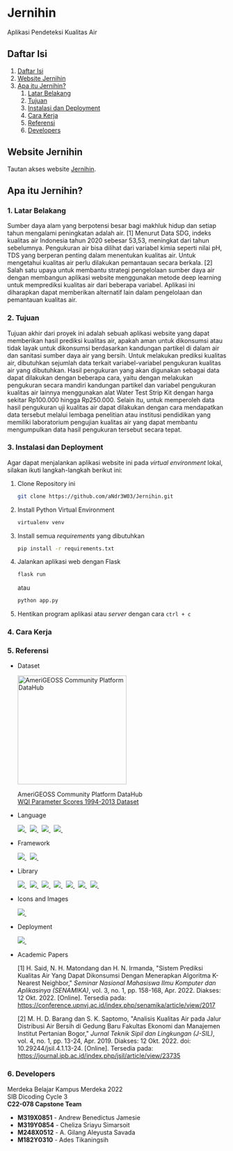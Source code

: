 # Jernihin

Aplikasi Pendeteksi Kualitas Air

## Daftar Isi

1. [Daftar Isi](#daftar-isi "Daftar Isi")
2. [Website Jernihin](#website-jernihin "Website Jernihin")
3. [Apa itu Jernihin?](#apa-itu-jernihin "Apa itu Jernihin?")
   1. [Latar Belakang](#1-latar-belakang "Latar Belakang")
   2. [Tujuan](#2-tujuan "Tujuan")
   3. [Instalasi dan Deployment](#3-instalasi-dan-deployment "Instalasi dan Deployment")
   4. [Cara Kerja](#4-cara-kerja "Cara Kerja")
   5. [Referensi](#5-referensi "Referensi")
   6. [Developers](#6-developers "Developers")

## Website Jernihin

Tautan akses website <a href="https://jernihin.up.railway.app" title="Jernihin" target="_blank">Jernihin</a>.

## Apa itu Jernihin?

### 1. Latar Belakang
Sumber daya alam yang berpotensi besar bagi makhluk hidup dan setiap tahun
mengalami peningkatan adalah air. [1] Menurut Data SDG, indeks kualitas air Indonesia
tahun 2020 sebesar 53,53, meningkat dari tahun sebelumnya. Pengukuran air bisa dilihat
dari variabel kimia seperti nilai pH, TDS yang berperan penting dalam menentukan kualitas
air. Untuk mengetahui kualitas air perlu dilakukan pemantauan secara berkala. [2] Salah satu
upaya untuk membantu strategi pengelolaan sumber daya air dengan membangun aplikasi
website menggunakan metode deep learning untuk memprediksi kualitas air dari beberapa
variabel. Aplikasi ini diharapkan dapat memberikan alternatif lain dalam pengelolaan dan
pemantauan kualitas air.


### 2. Tujuan

Tujuan akhir dari proyek ini adalah sebuah aplikasi website yang dapat memberikan
hasil prediksi kualitas air, apakah aman untuk dikonsumsi atau tidak layak untuk dikonsumsi
berdasarkan kandungan partikel di dalam air dan sanitasi sumber daya air yang bersih. Untuk
melakukan prediksi kualitas air, dibutuhkan sejumlah data terkait variabel-variabel
pengukuran kualitas air yang dibutuhkan.
Hasil pengukuran yang akan digunakan sebagai data dapat dilakukan dengan beberapa
cara, yaitu dengan melakukan pengukuran secara mandiri kandungan partikel dan variabel
pengukuran kualitas air lainnya menggunakan alat Water Test Strip Kit dengan harga sekitar
Rp100.000 hingga Rp250.000. Selain itu, untuk memperoleh data hasil pengukuran uji
kualitas air dapat dilakukan dengan cara mendapatkan data tersebut melalui lembaga
penelitian atau institusi pendidikan yang memiliki laboratorium pengujian kualitas air yang
dapat membantu mengumpulkan data hasil pengukuran tersebut secara tepat.

### 3. Instalasi dan Deployment

Agar dapat menjalankan aplikasi website ini pada *virtual environment* lokal, silakan ikuti langkah-langkah berikut ini:

1. Clone Repository ini
   ```bash
   git clone https://github.com/aNdr3W03/Jernihin.git
   ```

2. Install Python Virtual Environment
   ```bash
   virtualenv venv
   ```

3. Install semua *requirements* yang dibutuhkan
   ```bash
   pip install -r requirements.txt
   ```

4. Jalankan aplikasi web dengan Flask
   ```bash
   flask run
   ```
   atau
   ```bash
   python app.py
   ```

5. Hentikan program aplikasi atau *server* dengan cara `ctrl + c`

### 4. Cara Kerja



### 5. Referensi

- Dataset
  
  <a href="https://data.amerigeoss.org" title="AmeriGEOSS Community Platform DataHub" target="_blank">
    <img src="https://user-images.githubusercontent.com/77439245/206162481-5b17dfc2-fc1e-4f0a-a183-8935999becbc.png" alt="AmeriGEOSS Community Platform DataHub" style="width: 250px">
  </a>
  
  AmeriGEOSS Community Platform DataHub  
  <a href="https://data.amerigeoss.org/dataset/wqi-parameter-scores-1994-2013-b0941" title="Water Quality Index Parameter Scores 1994-2013 Dataset" target="_blank">WQI Parameter Scores 1994-2013 Dataset</a>
  
- Language
  
  <a href="https://www.w3schools.com/html" title="HTML5" target=_blank>
    <img src="https://img.shields.io/badge/html5-%23E34F26.svg?&style=for-the-badge&logo=html5&logoColor=white" />
  </a> &nbsp;
  <a href="https://www.w3schools.com/css" title="CSS3" target=_blank>
    <img src="https://img.shields.io/badge/css3-%231572B6.svg?&style=for-the-badge&logo=css3&logoColor=white" />
  </a> &nbsp;
  <a href="https://www.javascript.com" title="JavaScript" target=_blank>
    <img src="https://img.shields.io/badge/javascript-%23F7DF1E.svg?&style=for-the-badge&logo=javascript&logoColor=black" />
  </a> &nbsp;
  <a href="https://www.python.org" title="Python" target=_blank>
    <img src="https://img.shields.io/badge/python-3670A0.svg?style=for-the-badge&logo=python&logoColor=ffdd54" />
  </a> &nbsp;
  
- Framework
  
  <a href="https://getbootstrap.com" title="Bootstrap" target=_blank>
    <img src="https://img.shields.io/badge/bootstrap-%237952B3.svg?&style=for-the-badge&logo=bootstrap&logoColor=white" />
  </a> &nbsp;
  <a href="https://flask.palletsprojects.com" title="Flask" target=_blank>
    <img src="https://img.shields.io/badge/flask-%23000000.svg?&style=for-the-badge&logo=flask&logoColor=white" />
  </a> &nbsp;
  
- Library
  
  <a href="https://jquery.com" title="jQuery" target=_blank>
    <img src="https://img.shields.io/badge/jquery-%230769AD.svg?&style=for-the-badge&logo=jquery&logoColor=white" />
  </a> &nbsp;
  <a href="https://pandas.pydata.org" title="Pandas" target=_blank>
    <img src="https://img.shields.io/badge/pandas-%23150458.svg?&style=for-the-badge&logo=pandas&logoColor=white" />
  </a> &nbsp;
  <a href="https://numpy.org" title="NumPy" target=_blank>
    <img src="https://img.shields.io/badge/numpy-%23013243.svg?&style=for-the-badge&logo=numpy&logoColor=white" />
  </a> &nbsp;
  <a href="https://scikit-learn.org" title="scikit-learn" target=_blank>
    <img src="https://img.shields.io/badge/scikit--learn-%23F7931E.svg?&style=for-the-badge&logo=scikit-learn&logoColor=3499CD" />
  </a> &nbsp;
  <a href="https://matplotlib.org" title="Matplotlib" target=_blank>
    <img src="https://custom-icon-badges.demolab.com/badge/matplotlib-66baea.svg?style=for-the-badge&logo=matplotlib" />
  </a> &nbsp;
  <a href="https://seaborn.pydata.org" title="Seaborn" target=_blank>
    <img src="https://custom-icon-badges.demolab.com/badge/seaborn-white.svg?style=for-the-badge&logo=seaborn" />
  </a> &nbsp;
  <a href="https://docs.python.org/3/library/pickle.html" title="Pickle" target=_blank>
    <img src="https://img.shields.io/badge/pickle-%23ffffff.svg?style=for-the-badge&logo=pickle&logoColor=black" />
  </a> &nbsp;
  
- Icons and Images
  
  <a href="https://fontawesome.com" title="Font Awesome" target=_blank>
    <img src="https://img.shields.io/badge/font%20awesome-%23339AF0.svg?&style=for-the-badge&logo=font%20awesome&logoColor=white" />
  </a> &nbsp;
  
- Deployment
  
  <a href="https://railway.app" title="Railway App" target=_blank>
    <img src="https://custom-icon-badges.demolab.com/badge/railway-white.svg?style=for-the-badge&logo=railway-app" />
  </a> &nbsp;
  
- Academic Papers
  
  [1] H. Said, N. H. Matondang dan H. N. Irmanda, "Sistem Prediksi Kualitas Air Yang Dapat Dikonsumsi Dengan Menerapkan Algoritma K-Nearest Neighbor," *Seminar Nasional Mahasiswa Ilmu Komputer dan Aplikasinya (SENAMIKA)*, vol. 3, no. 1, pp. 158-168, Apr. 2022. Diakses: 12 Okt. 2022. [Online]. Tersedia pada: <a href="https://conference.upnvj.ac.id/index.php/senamika/article/view/2017" target=_blank>https://conference.upnvj.ac.id/index.php/senamika/article/view/2017</a>
  
  [2] M. H. D. Barang dan S. K. Saptomo, "Analisis Kualitas Air pada Jalur Distribusi Air Bersih di Gedung Baru Fakultas Ekonomi dan Manajemen Institut Pertanian Bogor," *Jurnal Teknik Sipil dan Lingkungan (J-SIL)*, vol. 4, no. 1, pp. 13-24, Apr. 2019. Diakses: 12 Okt. 2022. doi: 10.29244/jsil.4.1.13-24. [Online]. Tersedia pada: <a href="https://journal.ipb.ac.id/index.php/jsil/article/view/23735" target=_blank>https://journal.ipb.ac.id/index.php/jsil/article/view/23735</a>

### 6. Developers

Merdeka Belajar Kampus Merdeka 2022  
SIB Dicoding Cycle 3  
**C22-078 Capstone Team**  

- **M319X0851** - Andrew Benedictus Jamesie
- **M319Y0854** - Cheliza Sriayu Simarsoit
- **M248X0512** - A. Gilang Aleyusta Savada
- **M182Y0310** - Ades Tikaningsih
